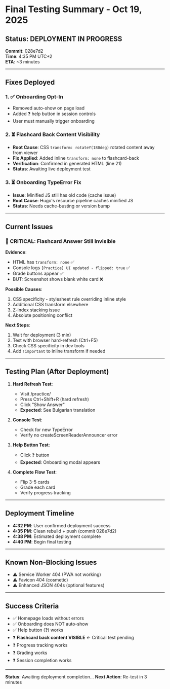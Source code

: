 # Final Testing Summary - Oct 19, 2025

## Status: DEPLOYMENT IN PROGRESS

**Commit**: 028e7d2  
**Time**: 4:35 PM UTC+2  
**ETA**: ~3 minutes

---

## Fixes Deployed

### 1. ✅ Onboarding Opt-In
- Removed auto-show on page load
- Added ❓ help button in session controls
- User must manually trigger onboarding

### 2. ⏳ Flashcard Back Content Visibility
- **Root Cause**: CSS `transform: rotateY(180deg)` rotated content away from viewer
- **Fix Applied**: Added inline `transform: none` to flashcard-back
- **Verification**: Confirmed in generated HTML (line 21)
- **Status**: Awaiting live deployment test

### 3. ⏳ Onboarding TypeError Fix  
- **Issue**: Minified JS still has old code (cache issue)
- **Root Cause**: Hugo's resource pipeline caches minified JS
- **Status**: Needs cache-busting or version bump

---

## Current Issues

### 🔴 CRITICAL: Flashcard Answer Still Invisible

**Evidence**:
- HTML has `transform: none` ✅
- Console logs `[Practice] UI updated - flipped: true` ✅  
- Grade buttons appear ✅
- BUT: Screenshot shows blank white card ❌

**Possible Causes**:
1. CSS specificity - stylesheet rule overriding inline style
2. Additional CSS transform elsewhere
3. Z-index stacking issue
4. Absolute positioning conflict

**Next Steps**:
1. Wait for deployment (3 min)
2. Test with browser hard-refresh (Ctrl+F5)
3. Check CSS specificity in dev tools
4. Add `!important` to inline transform if needed

---

## Testing Plan (After Deployment)

1. **Hard Refresh Test**:
   - Visit /practice/
   - Press Ctrl+Shift+R (hard refresh)
   - Click "Show Answer"
   - **Expected**: See Bulgarian translation

2. **Console Test**:
   - Check for new TypeError
   - Verify no createScreenReaderAnnouncer error

3. **Help Button Test**:
   - Click ❓ button
   - **Expected**: Onboarding modal appears

4. **Complete Flow Test**:
   - Flip 3-5 cards
   - Grade each card
   - Verify progress tracking

---

## Deployment Timeline

- **4:32 PM**: User confirmed deployment success
- **4:35 PM**: Clean rebuild + push (commit 028e7d2)
- **4:38 PM**: Estimated deployment complete
- **4:40 PM**: Begin final testing

---

## Known Non-Blocking Issues

- ⚠️ Service Worker 404 (PWA not working)
- ⚠️ Favicon 404 (cosmetic)
- ⚠️ Enhanced JSON 404s (optional features)

---

## Success Criteria

- ✅ Homepage loads without errors
- ✅ Onboarding does NOT auto-show
- ✅ Help button (❓) works
- ❓ **Flashcard back content VISIBLE** ← Critical test pending
- ❓ Progress tracking works
- ❓ Grading works
- ❓ Session completion works

---

**Status**: Awaiting deployment completion...
**Next Action**: Re-test in 3 minutes
